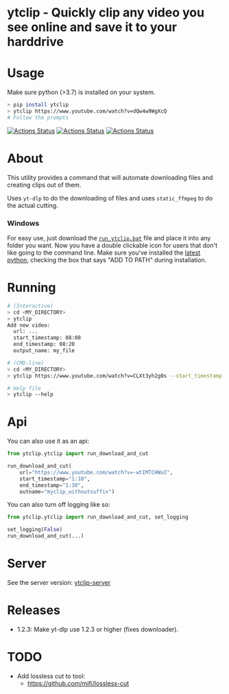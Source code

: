 # ytclip - Quickly clip any video you see online and save it to your harddrive

# Usage

Make sure python (>3.7) is installed on your system.

```bash
> pip install ytclip
> ytclip https://www.youtube.com/watch?v=dQw4w9WgXcQ
# Follow the prompts
```

[![Actions Status](https://github.com/zackees/ytclip/workflows/MacOS_Tests/badge.svg)](https://github.com/zackees/ytclip/actions/workflows/push_macos.yml)
[![Actions Status](https://github.com/zackees/ytclip/workflows/Win_Tests/badge.svg)](https://github.com/zackees/ytclip/actions/workflows/push_win.yml)
[![Actions Status](https://github.com/zackees/ytclip/workflows/Ubuntu_Tests/badge.svg)](https://github.com/zackees/ytclip/actions/workflows/push_ubuntu.yml)

# About

This utility provides a command that will automate downloading files and creating clips out of them.

Uses `yt-dlp` to do the downloading of files and uses `static_ffmpeg` to do the actual cutting.

### Windows

For easy use, just download the [`run_ytclip.bat`](https://raw.githubusercontent.com/zackees/ytclip/main/run_ytclip.bat) file and place it into any folder you want. Now you have a double clickable icon for users that don't like going to the command line. Make sure you've installed the [latest python](https://python.org/download), checking the box that says "ADD TO PATH" during installation.

# Running


```bash
# (Interactive)
> cd <MY_DIRECTORY>
> ytclip
Add new video:
  url: ...
  start_timestamp: 08:08
  end_timestamp: 08:20
  output_name: my_file
```

```bash
# (CMD-line)
> cd <MY_DIRECTORY>
> ytclip https://www.youtube.com/watch?v=CLXt3yh2g0s --start_timestamp 00:32 --end_timestamp 00:52 --outname myoutputfile
```

```bash
# Help file
> ytclip --help
```


# Api

You can also use it as an api:

```python
from ytclip.ytclip import run_download_and_cut

run_download_and_cut(
    url="https://www.youtube.com/watch?v=-wtIMTCHWuI",
    start_timestamp="1:10",
    end_timestamp="1:30",
    outname="myclip_withoutsuffix")
```

You can also turn off logging like so:

```python
from ytclip.ytclip import run_download_and_cut, set_logging

set_logging(False)
run_download_and_cut(...)
```

# Server

See the server version: [ytclip-server](https://github.com/zackees/ytclip-server)

# Releases

  * 1.2.3: Make yt-dlp use 1.2.3 or higher (fixes downloader).

# TODO

  * Add lossless cut to tool:
    * https://github.com/mifi/lossless-cut

